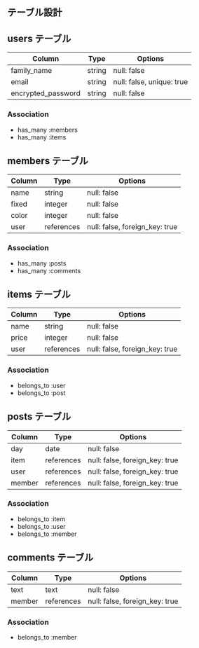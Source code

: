 ## テーブル設計

## users テーブル

| Column             | Type       | Options                        |
| ------------------ | ---------- | ------------------------------ |
| family_name        | string     | null: false                    |
| email              | string     | null: false, unique: true      |
| encrypted_password | string     | null: false                    |

### Association

- has_many :members
- has_many :items


## members テーブル

| Column   | Type       | Options                        |
| -------- | ---------- | ------------------------------ |
| name     | string     | null: false                    |
| fixed    | integer    | null: false                    |
| color    | integer    | null: false                    |
| user     | references | null: false, foreign_key: true |

### Association

- has_many :posts
- has_many :comments

## items テーブル

| Column | Type       | Options                        |
| ------ | ---------- | ------------------------------ |
| name   | string     | null: false                    |
| price  | integer    | null: false                    |
| user   | references | null: false, foreign_key: true |

### Association

- belongs_to :user
- belongs_to :post

## posts テーブル

| Column | Type       | Options                        |
| ------ | ---------- | ------------------------------ |
| day    | date       | null: false                    |
| item   | references | null: false, foreign_key: true |
| user   | references | null: false, foreign_key: true |
| member | references | null: false, foreign_key: true |

### Association

- belongs_to :item
- belongs_to :user
- belongs_to :member

## comments テーブル

| Column | Type       | Options                        |
| ------ | ---------- | ------------------------------ |
| text   | text       | null: false                    |
| member | references | null: false, foreign_key: true |

### Association

- belongs_to :member